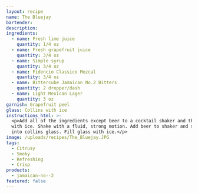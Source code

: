 ```yaml
---
layout: recipe
name: The Bluejay
bartender:
description:
ingredients:
  - name: Fresh lime juice
    quantity: 1/4 oz
  - name: Fresh grapefruit juice
    quantity: 3/4 oz
  - name: Simple syrup
    quantity: 3/4 oz
  - name: Fidencio Classico Mezcal
    quantity: 3/4 oz
  - name: Bittercube Jamaican No.2 Bitters
    quantity: 2 dropper/dash
  - name: Light Mexican Lager
    quantity: 3 oz
garnish: Grapefruit peel
glass: Collins with ice
instructions_html: >-
  <p>Add all of the ingredients except beer to a cocktail shaker and then fill
  with ice. Shake with a fluid, strong motion. Add beer to shaker and strain
  into collins glass. Fill glass with ice.</p>
image: /uploads/recipes/The_Bluejay.JPG
tags:
  - Citrusy
  - Smoky
  - Refreshing
  - Crisp
products:
  - jamaican-no--2
featured: false
---
```



